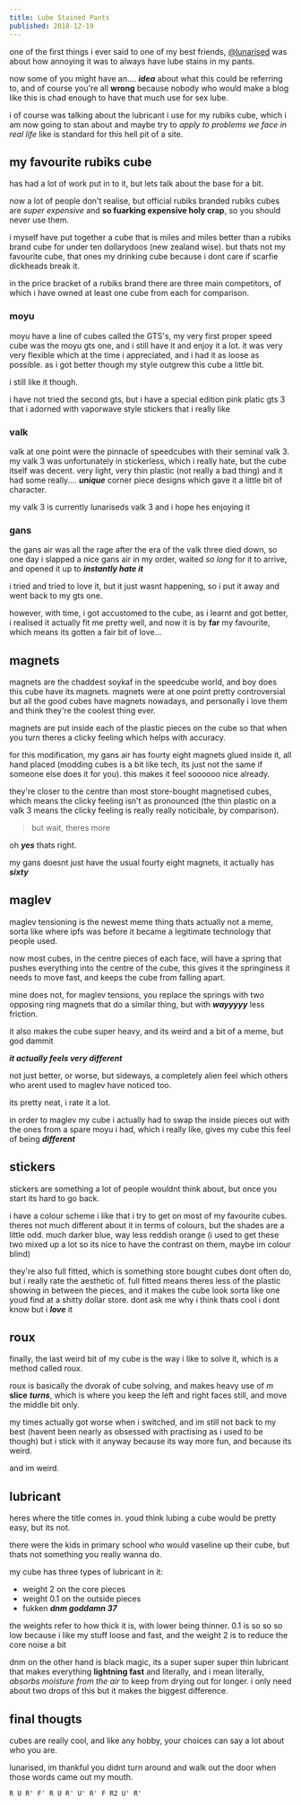 ```yaml
---
title: Lube Stained Pants
published: 2018-12-19
---
```


one of the first things i ever said to one of my best friends, [\@lunarised](https://ilovela.in/@lunarised) was about how annoying it was to always have lube stains in my pants.

now some of you might have an.... ***idea*** about what this could be referring to, and of course you're all **wrong** because nobody who would make a blog like this is chad enough to have that much use for sex lube.

i of course was talking about the lubricant i use for my rubiks cube, which i am now going to stan about and maybe try to *apply to problems we face in real life* like is standard for this hell pit of a site.

## my favourite rubiks cube

has had a lot of work put in to it, but lets talk about the base for a bit.

now a lot of people don't realise, but official rubiks branded rubiks cubes are *super expensive* and **so fuarking expensive holy crap**, so you should never use them.

i myself have put together a cube that is miles and miles better than a rubiks brand cube for under ten dollarydoos (new zealand wise). but thats not my favourite cube, that ones my drinking cube because i dont care if scarfie dickheads break it.

in the price bracket of a rubiks brand there are three main competitors, of which i have owned at least one cube from each for comparison.

### moyu

moyu have a line of cubes called the GTS's, my very first proper speed cube was the moyu gts one, and i still have it and enjoy it a lot. it was very very flexible which at the time i appreciated, and i had it as loose as possible. as i got better though my style outgrew this cube a little bit.

i still like it though.

i have not tried the second gts, but i have a special edition pink platic gts 3 that i adorned with vaporwave style stickers that i really like

### valk

valk at one point were the pinnacle of speedcubes with their seminal valk 3. my valk 3 was unfortunately in stickerless, which i really hate, but the cube itself was decent. very light, very thin plastic (not really a bad thing) and it had some really.... ***unique*** corner piece designs which gave it a little bit of character.

my valk 3 is currently lunariseds valk 3 and i hope hes enjoying it

### gans

the gans air was all the rage after the era of the valk three died down, so one day i slapped a nice gans air in my order, waited *so long* for it to arrive, and opened it up to ***instantly hate it***

i tried and tried to love it, but it just wasnt happening, so i put it away and went back to my gts one.

however, with time, i got accustomed to the cube, as i learnt and got better, i realised it actually fit me pretty well, and now it is by **far** my favourite, which means its gotten a fair bit of love...

## magnets

magnets are the chaddest soykaf in the speedcube world, and boy does this cube have its magnets. magnets were at one point pretty controversial but all the good cubes have magnets nowadays, and personally i love them and think they're the coolest thing ever.

magnets are put inside each of the plastic pieces on the cube so that when you turn theres a clicky feeling which helps with accuracy.

for this modification, my gans air has fourty eight magnets glued inside it, all hand placed (modding cubes is a bit like tech, its just not the same if someone else does it for you). this makes it feel soooooo nice already.

they're closer to the centre than most store-bought magnetised cubes, which means the clicky feeling isn't as pronounced (the thin plastic on a valk 3 means the clicky feeling is really really noticibale, by comparison).

> but wait, theres more

oh ***yes*** thats right.

my gans doesnt just have the usual fourty eight magnets, it actually has ***sixty***

## maglev

maglev tensioning is the newest meme thing thats actually not a meme, sorta like where ipfs was before it became a legitimate technology that people used.

now most cubes, in the centre pieces of each face, will have a spring that pushes everything into the centre of the cube, this gives it the springiness it needs to move fast, and keeps the cube from falling apart.

mine does not, for maglev tensions, you replace the springs with two opposing ring magnets that do a similar thing, but with ***wayyyyy*** less friction.

it also makes the cube super heavy, and its weird and a bit of a meme, but god dammit

***it actually feels very different***

not just better, or worse, but sideways, a completely alien feel which others who arent used to maglev have noticed too.

its pretty neat, i rate it a lot.

in order to maglev my cube i actually had to swap the inside pieces out with the ones from a spare moyu i had, which i really like, gives my cube this feel of being ***different***

## stickers

stickers are something a lot of people wouldnt think about, but once you start its hard to go back.

i have a colour scheme i like that i try to get on most of my favourite cubes. theres not much different about it in terms of colours, but the shades are a little odd. much darker blue, way less reddish orange (i used to get these two mixed up a lot so its nice to have the contrast on them, maybe im colour blind)

they're also full fitted, which is something store bought cubes dont often do, but i really rate the aesthetic of. full fitted means theres less of the plastic showing in between the pieces, and it makes the cube look sorta like one youd find at a shitty dollar store. dont ask me why i think thats cool i dont know but i ***love*** it

## roux

finally, the last weird bit of my cube is the way i like to solve it, which is a method called roux.

roux is basically the dvorak of cube solving, and makes heavy use of *m* **slice** ***turns***, which is where you keep the left and right faces still, and move the middle bit only.

my times actually got worse when i switched, and im still not back to my best (havent been nearly as obsessed with practising as i used to be though) but i stick with it anyway because its way more fun, and because its weird.

and im weird.

## lubricant

heres where the title comes in. youd think lubing a cube would be pretty easy, but its not.

there were the kids in primary school who would vaseline up their cube, but thats not something you really wanna do.

my cube has three types of lubricant in it:

* weight 2 on the core pieces
* weight 0.1 on the outside pieces
* fukken ***dnm goddamn 37***

the weights refer to how thick it is, with lower being thinner. 0.1 is so so so low because i like my stuff loose and fast, and the weight 2 is to reduce the core noise a bit

dnm on the other hand is black magic, its a super super super thin lubricant that makes everything **lightning fast** and literally, and i mean literally, *absorbs moisture from the air* to keep from drying out for longer. i only need about two drops of this but it makes the biggest difference.

## final thougts

cubes are really cool, and like any hobby, your choices can say a lot about who you are.

lunarised, im thankful you didnt turn around and walk out the door when those words came out my mouth.

`R U R' F' R U R' U' R' F R2 U' R'`
